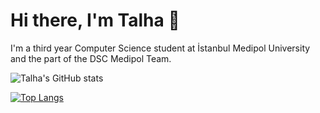 # Hi there, I'm Talha 👋  

I'm a third year Computer Science student at İstanbul Medipol University and the part of the DSC Medipol Team.

![Talha's GitHub stats](https://github-readme-stats.vercel.app/api?username=Talhaasan&show_icons=true&theme=radical)

[![Top Langs](https://github-readme-stats.vercel.app/api/top-langs/?username=Talhaasan&layout=compact)](https://github.com/Talhaasan/github-readme-stats)
